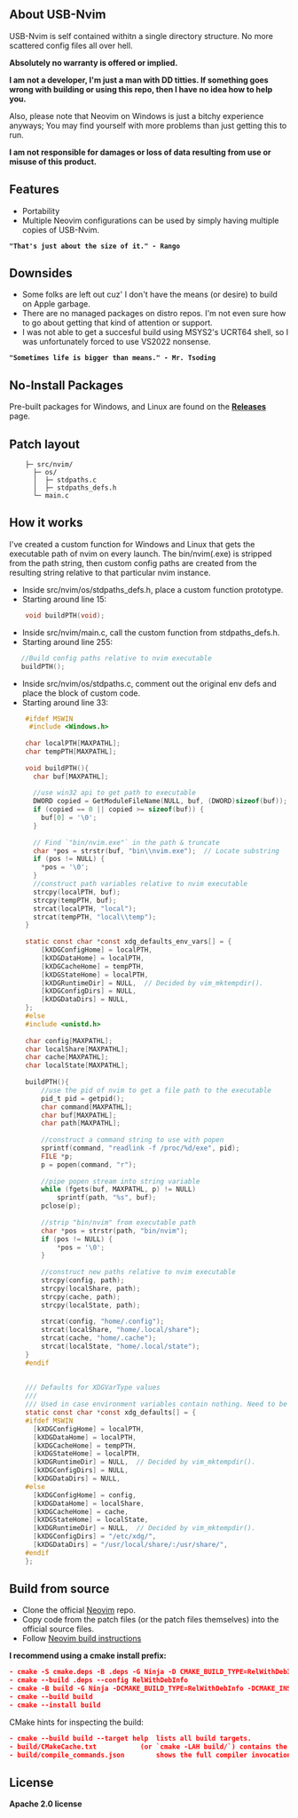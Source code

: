**About USB-Nvim**
--------------

USB-Nvim is self contained withitn a single directory structure.
No more scattered config files all over hell.

**Absolutely no warranty is offered or implied.**

**I am not a developer, I'm just a man with DD titties. If something goes wrong with building or using this repo, then I have no idea how to help you.**

Also, please note that Neovim on Windows is just a bitchy experience anyways; You may find yourself with more problems than just getting this to run.

**I am not responsible for damages or loss of data resulting from use or misuse of this product.**

**Features**
--------

- Portability
- Multiple Neovim configurations can be used by simply having multiple copies of USB-Nvim.

**`"That's just about the size of it." - Rango`**

**Downsides**
---------

- Some folks are left out cuz' I don't have the means (or desire) to build on Apple garbage.
- There are no managed packages on distro repos. I'm not even sure how to go about getting that kind of attention or support.
- I was not able to get a succesful build using MSYS2's UCRT64 shell, so I was unfortunately forced to use VS2022 nonsense.

**`"Sometimes life is bigger than means." - Mr. Tsoding`**

**No-Install Packages**
--------------------

Pre-built packages for Windows, and Linux are found on the [**Releases**](https://github.com/shoesofgold/usb-nvim/releases/) page.

**Patch layout**
--------------

```
    ├─ src/nvim/
      ├─ os/
      │	 ├─ stdpaths.c
      │	 ├─ stdpaths_defs.h
      └─ main.c
```

**How it works**
------------

I've created a custom function for Windows and Linux that gets the executable path of nvim on every launch.
The bin/nvim(.exe) is stripped from the path string, then custom config paths are created from the resulting string relative to that particular nvim instance.

- Inside src/nvim/os/stdpaths_defs.h, place a custom function prototype.
- Starting around line 15:

```c
    void buildPTH(void);
```    

- Inside src/nvim/main.c, call the custom function from stdpaths_defs.h.
- Starting around line 255:

```c
   //Build config paths relative to nvim executable
   buildPTH();
```

- Inside src/nvim/os/stdpaths.c, comment out the original env defs and place the block of custom code.
- Starting around line 33:

```c
    #ifdef MSWIN
     #include <Windows.h>
    
    char localPTH[MAXPATHL];
    char tempPTH[MAXPATHL];
    
    void buildPTH(){
      char buf[MAXPATHL];
    
      //use win32 api to get path to executable
      DWORD copied = GetModuleFileName(NULL, buf, (DWORD)sizeof(buf));
      if (copied == 0 || copied >= sizeof(buf)) {
        buf[0] = '\0';
      }
    
      // Find `"bin/nvim.exe"` in the path & truncate
      char *pos = strstr(buf, "bin\\nvim.exe");  // Locate substring
      if (pos != NULL) {
        *pos = '\0';
      }
      //construct path variables relative to nvim executable
      strcpy(localPTH, buf);
      strcpy(tempPTH, buf);
      strcat(localPTH, "local");
      strcat(tempPTH, "local\\temp");
    }
    
    static const char *const xdg_defaults_env_vars[] = {
        [kXDGConfigHome] = localPTH,
        [kXDGDataHome] = localPTH,
        [kXDGCacheHome] = tempPTH,
        [kXDGStateHome] = localPTH,
        [kXDGRuntimeDir] = NULL,  // Decided by vim_mktempdir().
        [kXDGConfigDirs] = NULL,
        [kXDGDataDirs] = NULL,
    };
    #else
    #include <unistd.h>
    
    char config[MAXPATHL];
    char localShare[MAXPATHL];
    char cache[MAXPATHL];
    char localState[MAXPATHL];
    
    buildPTH(){
    	//use the pid of nvim to get a file path to the executable
    	pid_t pid = getpid();
    	char command[MAXPATHL];
    	char buf[MAXPATHL];
    	char path[MAXPATHL];
    
    	//construct a command string to use with popen
    	sprintf(command, "readlink -f /proc/%d/exe", pid);
    	FILE *p;
    	p = popen(command, "r");
    
    	//pipe popen stream into string variable
    	while (fgets(buf, MAXPATHL, p) != NULL)
    		sprintf(path, "%s", buf);
    	pclose(p);
    
    	//strip "bin/nvim" from executable path
    	char *pos = strstr(path, "bin/nvim");
    	if (pos != NULL) {
    		*pos = '\0';
    	}
    	
    	//construct new paths relative to nvim executable
    	strcpy(config, path);
    	strcpy(localShare, path);
    	strcpy(cache, path);
    	strcpy(localState, path);
    	
    	strcat(config, "home/.config");
    	strcat(localShare, "home/.local/share");
    	strcat(cache, "home/.cache");
    	strcat(localState, "home/.local/state");
    }
    #endif
    
    
    /// Defaults for XDGVarType values
    ///
    /// Used in case environment variables contain nothing. Need to be expanded.
    static const char *const xdg_defaults[] = {
    #ifdef MSWIN
      [kXDGConfigHome] = localPTH,
      [kXDGDataHome] = localPTH,
      [kXDGCacheHome] = tempPTH,
      [kXDGStateHome] = localPTH,
      [kXDGRuntimeDir] = NULL,  // Decided by vim_mktempdir().
      [kXDGConfigDirs] = NULL,
      [kXDGDataDirs] = NULL,
    #else
      [kXDGConfigHome] = config,
      [kXDGDataHome] = localShare,
      [kXDGCacheHome] = cache,
      [kXDGStateHome] = localState,
      [kXDGRuntimeDir] = NULL,  // Decided by vim_mktempdir().
      [kXDGConfigDirs] = "/etc/xdg/",
      [kXDGDataDirs] = "/usr/local/share/:/usr/share/",
    #endif
    };
```

**Build from source**
-------------------

- Clone the official [Neovim](https://github.com/neovim/neovim.git) repo.
- Copy code from the patch files (or the patch files themselves) into the official source files.
- Follow [Neovim build instructions](https://github.com/neovim/neovim/blob/master/BUILD.md)

**I recommend using a cmake install prefix:**

```cmake
- cmake -S cmake.deps -B .deps -G Ninja -D CMAKE_BUILD_TYPE=RelWithDebInfo
- cmake --build .deps --config RelWithDebInfo
- cmake -B build -G Ninja -DCMAKE_BUILD_TYPE=RelWithDebInfo -DCMAKE_INSTALL_PREFIX=install/nvim
- cmake --build build
- cmake --install build
```

CMake hints for inspecting the build:

```cmake
- cmake --build build --target help	 lists all build targets.
- build/CMakeCache.txt			 (or `cmake -LAH build/`) contains the resolved values of all CMake variables.
- build/compile_commands.json		 shows the full compiler invocations for each translation unit.
```

**License**
-------

**Apache 2.0 license**
